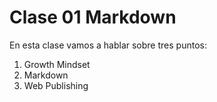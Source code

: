 # Clase 01 Markdown

En esta clase vamos a hablar sobre tres puntos:

1. Growth Mindset
2. Markdown
3. Web Publishing
